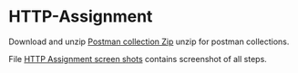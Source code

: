 # HTTP-Assignment

Download and unzip [Postman collection Zip](HTTP-postman-collections.zip) unzip for postman collections.

File [HTTP Assignment screen shots](HTTP%20Assignment%20-%20Surjeet%20-%20AS471.pdf) contains screenshot of all steps.
